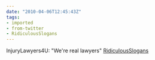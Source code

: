```yaml
---
date: "2010-04-06T12:45:43Z"
tags:
- imported
- from-twitter
- RidiculousSlogans
---
```

InjuryLawyers4U: "We're real lawyers" [RidiculousSlogans](/tags/ridiculousslogans)
